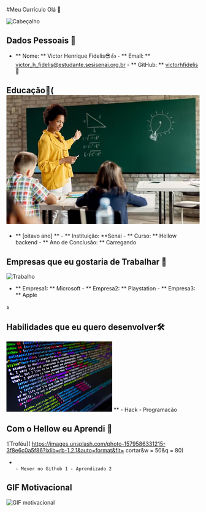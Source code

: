 #Meu Currículo Olá 🌟

![Cabeçalho]( https://img.odcdn.com.br/wp-content/uploads/2016/07/20160705120956.jpg )



## Dados Pessoais 📄
- ** Nome: ** Victor Henrique Fidelis😎👍 - ** Email: ** victor_h_fidelis@estudante.sesisenai.org.br - ** GitHub: ** [ victorhfidelis ](https://github.com/victorhfidelis) 🔗                                                                                                                                                                                                                                                                                                                                                                                                                                                                                                                                                                                                                                                                                                                                                                                                                                                                                                                                                                                                                                                                                                                                                                                                                                                                                                                                                                                                                                                                                                                                                                                      
 
 

## Educação🏫(![Alt text](image.png)

- ** [oitavo ano] **                                                                                                                                                                                                                                                                                                                                                                                                                                                                                                                                                                                                                                                                                                                                                                                                                                                                                                                                                                                                                                                                                                                                                                                                                                                                                                                                                                                                                                                                                                                                                                                                                                                                                                                                                                                                                                                                                                                                                                                                                                                                                                                                                                                                                                                                                                                                                                                                                                                                                                                                                                                                                                                                                                                                                                                                                                                                                                                                                                                                                       - ** Instituição: **Senai - ** Curso: ** Hellow backend - ** Ano de Conclusão: ** Carregando




## Empresas que eu gostaria de Trabalhar 💼
![Trabalho]( https://images.unsplash.com/photo-1522071820081-009f0129c71c?ixlib=rb-1.2.1&auto=format&fit=crop&w=50&q=80 )
  - ** Empresa1: ** Microsoft - ** Empresa2: ** Playstation - ** Empresa3: ** Apple


s
## Habilidades que eu quero desenvolver🛠️
 ![Alt text](image-1.png) 
 **                                                                                                                                                                                                                                                                                                                                                                                                                                                                                                                                                                                                                                                                                                                                                                                                                                                                                                                                                                                                                                                                                                                                                                                                                                                                                                                                                                                                                                                                                                                                                                                                                                                                                                                                                                                                                                                                                                                                                                                                                                                                                                                                                                                                                                                                                                                                                                                                                                                                                                                                                                                                                                                                                                                                                                                                                                                                                                                                                                                             - Hack -  Programacão



## Com o Hellow eu Aprendi 🎉
![Troféu]( ​​​​​​​​​​​​​​​​​​​https://images.unsplash.com/photo-1579586331215-3f8e6c0a5f86?ixlib=rb-1.2.1&auto=format&fit= cortar&w = 50&q = 80)
-                                                                                                                                                                                                                                                                                                                                                                                                                                                                                                                                                                                                                                                                                                                                                                                                                                                                                                                                                                                                                                                                                                                                                                                                                                                                                                                                                                                                                                                                                                                                                                                                                                                                                                                                                                                                                                                                                                                                                                                                                                                                                                                                                                                                                                                                                                                                                                                                                                                                                                                                                                                                                                                                                                                                                                                                                                                                                                                                                                                                 - Mexer no Github 1 - Aprendizado 2



## GIF Motivacional
![GIF motivacional]( https://media.giphy.com/media/l3q2K5jinAlChoCLS/giphy.gif )
